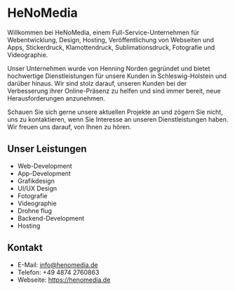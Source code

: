 
# HeNoMedia
Willkommen bei HeNoMedia, einem Full-Service-Unternehmen für Webentwicklung, Design, Hosting, Veröffentlichung von Webseiten und Apps, Stickerdruck, Klamottendruck, Sublimationsdruck, Fotografie und Videographie.

Unser Unternehmen wurde von Henning Norden gegründet und bietet hochwertige Dienstleistungen für unsere Kunden in Schleswig-Holstein und darüber hinaus. Wir sind stolz darauf, unseren Kunden bei der Verbesserung ihrer Online-Präsenz zu helfen und sind immer bereit, neue Herausforderungen anzunehmen.

Schauen Sie sich gerne unsere aktuellen Projekte an und zögern Sie nicht, uns zu kontaktieren, wenn Sie Interesse an unseren Dienstleistungen haben. Wir freuen uns darauf, von Ihnen zu hören.

## Unser Leistungen
- Web-Development
- App-Development
- Grafikdesign
- UI/UX Design
- Fotografie
- Videographie
- Drohne flug
- Backend-Development
- Hosting

## Kontakt
- E-Mail: info@henomedia.de
- Telefon: +49 4874 2760863
- Webseite: https://henomedia.de
